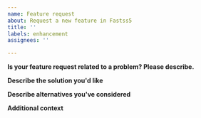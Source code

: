 ```yaml
---
name: Feature request
about: Request a new feature in Fastss5
title: ''
labels: enhancement
assignees: ''

---
```

<!-- PLEASE FILL THESE FIELDS, IT REALLY HELPS THE MAINTAINERS OF Fastss5 -->

**Is your feature request related to a problem? Please describe.**
<!-- A clear and concise description of what the problem is. Ex. I'm always frustrated when [...] -->

**Describe the solution you'd like**
<!-- A clear and concise description of what you want to happen. -->

**Describe alternatives you've considered**
<!-- A clear and concise description of any alternative solutions or features you've considered. -->

**Additional context**
<!-- Add any other context or screenshots about the feature request here. -->
